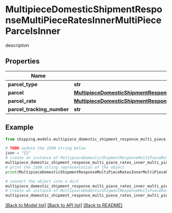 # MultipieceDomesticShipmentResponseMultiPieceRatesInnerMultiPieceParcelsInner

description

## Properties

Name | Type | Description | Notes
------------ | ------------- | ------------- | -------------
**parcel_type** | **str** | description | [optional] 
**parcel** | [**MultipieceDomesticShipmentResponseMultiPieceRatesInnerMultiPieceParcelsInnerParcel**](MultipieceDomesticShipmentResponseMultiPieceRatesInnerMultiPieceParcelsInnerParcel.md) |  | [optional] 
**parcel_rate** | [**MultipieceDomesticShipmentResponseMultiPieceRatesInnerMultiPieceParcelsInnerParcelRate**](MultipieceDomesticShipmentResponseMultiPieceRatesInnerMultiPieceParcelsInnerParcelRate.md) |  | [optional] 
**parcel_tracking_number** | **str** | description | [optional] 

## Example

```python
from shipping.models.multipiece_domestic_shipment_response_multi_piece_rates_inner_multi_piece_parcels_inner import MultipieceDomesticShipmentResponseMultiPieceRatesInnerMultiPieceParcelsInner

# TODO update the JSON string below
json = "{}"
# create an instance of MultipieceDomesticShipmentResponseMultiPieceRatesInnerMultiPieceParcelsInner from a JSON string
multipiece_domestic_shipment_response_multi_piece_rates_inner_multi_piece_parcels_inner_instance = MultipieceDomesticShipmentResponseMultiPieceRatesInnerMultiPieceParcelsInner.from_json(json)
# print the JSON string representation of the object
print(MultipieceDomesticShipmentResponseMultiPieceRatesInnerMultiPieceParcelsInner.to_json())

# convert the object into a dict
multipiece_domestic_shipment_response_multi_piece_rates_inner_multi_piece_parcels_inner_dict = multipiece_domestic_shipment_response_multi_piece_rates_inner_multi_piece_parcels_inner_instance.to_dict()
# create an instance of MultipieceDomesticShipmentResponseMultiPieceRatesInnerMultiPieceParcelsInner from a dict
multipiece_domestic_shipment_response_multi_piece_rates_inner_multi_piece_parcels_inner_from_dict = MultipieceDomesticShipmentResponseMultiPieceRatesInnerMultiPieceParcelsInner.from_dict(multipiece_domestic_shipment_response_multi_piece_rates_inner_multi_piece_parcels_inner_dict)
```
[[Back to Model list]](../README.md#documentation-for-models) [[Back to API list]](../README.md#documentation-for-api-endpoints) [[Back to README]](../README.md)


